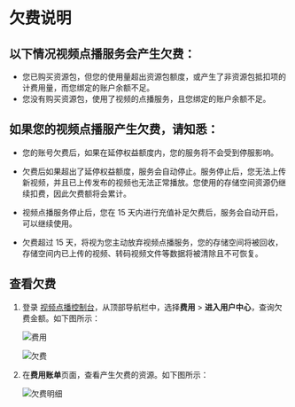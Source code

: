 # 欠费说明

## 以下情况视频点播服务会产生欠费：

-   您已购买资源包，但您的使用量超出资源包额度，或产生了非资源包抵扣项的计费用量，而您绑定的账户余额不足。
-   您没有购买资源包，使用了视频的点播服务，且您绑定的账户余额不足。

## 如果您的视频点播服产生欠费，请知悉：

-   您的账号欠费后，如果在延停权益额度内，您的服务将不会受到停服影响。
-   欠费后如果超出了延停权益额度，服务会自动停止。服务停止后，您无法上传新视频，并且已上传发布的视频也无法正常播放。您使用的存储空间资源仍继续扣费，因此欠费额将会累计。

-   视频点播服务停止后，您在 15 天内进行充值补足欠费后，服务会自动开启，可以继续使用。

-   欠费超过 15 天，将视为您主动放弃视频点播服务，您的存储空间将被回收，存储空间内已上传的视频、转码视频文件等数据将被清除且不可恢复。


## 查看欠费

1.  登录 [视频点播控制台](https://vod.console.aliyun.com)，从顶部导航栏中，选择**费用** \> **进入用户中心**，查询欠费金额。如下图所示：

    ![费用](https://static-aliyun-doc.oss-accelerate.aliyuncs.com/assets/img/zh-CN/4039176061/p186298.jpg)

    ![欠费](https://static-aliyun-doc.oss-accelerate.aliyuncs.com/assets/img/zh-CN/4039176061/p186304.jpg)

2.  在**费用账单**页面，查看产生欠费的资源。如下图所示：

    ![欠费明细](https://static-aliyun-doc.oss-accelerate.aliyuncs.com/assets/img/zh-CN/4039176061/p186307.jpg)



